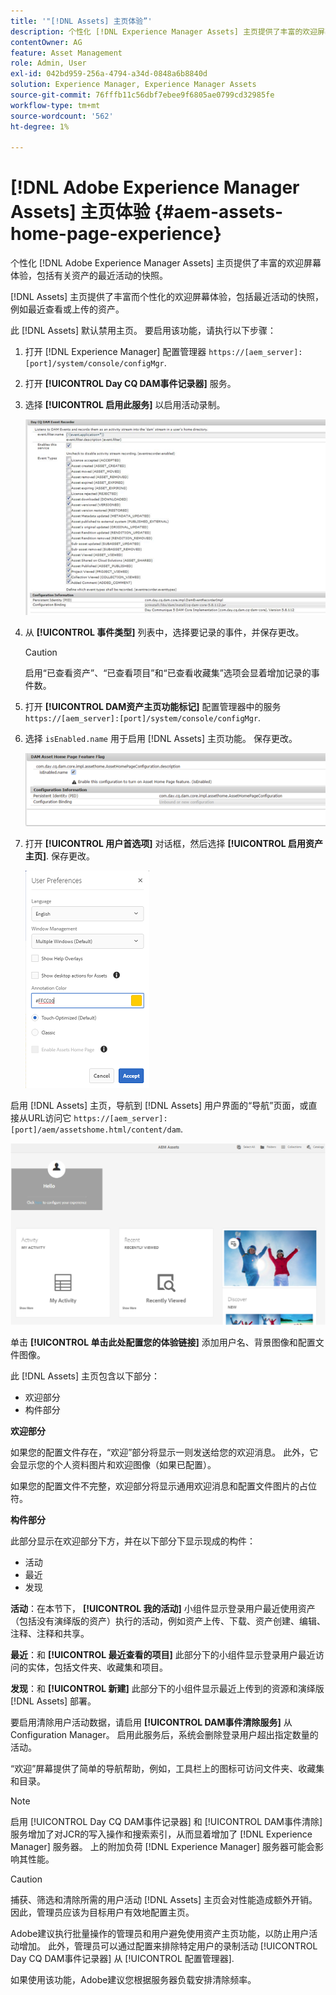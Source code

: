 ```yaml
---
title: '"[!DNL Assets] 主页体验”'
description: 个性化 [!DNL Experience Manager Assets] 主页提供了丰富的欢迎屏幕体验，包括有关资产的最近活动的快照。
contentOwner: AG
feature: Asset Management
role: Admin, User
exl-id: 042bd959-256a-4794-a34d-0848a6b8840d
solution: Experience Manager, Experience Manager Assets
source-git-commit: 76fffb11c56dbf7ebee9f6805ae0799cd32985fe
workflow-type: tm+mt
source-wordcount: '562'
ht-degree: 1%

---
```


# [!DNL Adobe Experience Manager Assets] 主页体验 {#aem-assets-home-page-experience}

个性化 [!DNL Adobe Experience Manager Assets] 主页提供了丰富的欢迎屏幕体验，包括有关资产的最近活动的快照。

[!DNL Assets] 主页提供了丰富而个性化的欢迎屏幕体验，包括最近活动的快照，例如最近查看或上传的资产。

此 [!DNL Assets] 默认禁用主页。 要启用该功能，请执行以下步骤：

1. 打开 [!DNL Experience Manager] 配置管理器 `https://[aem_server]:[port]/system/console/configMgr`.
1. 打开 **[!UICONTROL Day CQ DAM事件记录器]** 服务。
1. 选择 **[!UICONTROL 启用此服务]** 以启用活动录制。

   ![chlimage_1-250](assets/chlimage_1-250.png)

1. 从 **[!UICONTROL 事件类型]** 列表中，选择要记录的事件，并保存更改。

   >[!CAUTION]
   >
   >启用“已查看资产”、“已查看项目”和“已查看收藏集”选项会显着增加记录的事件数。

1. 打开 **[!UICONTROL DAM资产主页功能标记]** 配置管理器中的服务 `https://[aem_server]:[port]/system/console/configMgr`.
1. 选择 `isEnabled.name` 用于启用 [!DNL Assets] 主页功能。 保存更改。

   ![chlimage_1-251](assets/chlimage_1-251.png)

1. 打开 **[!UICONTROL 用户首选项]** 对话框，然后选择 **[!UICONTROL 启用资产主页]**. 保存更改。

   ![在“用户首选项”对话框中启用资源主页](assets/Annotation-color.png)

启用 [!DNL Assets] 主页，导航到 [!DNL Assets] 用户界面的“导航”页面，或直接从URL访问它 `https://[aem_server]:[port]/aem/assetshome.html/content/dam`.

![在Assets用户界面上配置Experience Link](assets/config-experience-link.png)

单击 **[!UICONTROL 单击此处配置您的体验链接]** 添加用户名、背景图像和配置文件图像。

此 [!DNL Assets] 主页包含以下部分：

* 欢迎部分
* 构件部分

**欢迎部分**

如果您的配置文件存在，“欢迎”部分将显示一则发送给您的欢迎消息。 此外，它会显示您的个人资料图片和欢迎图像（如果已配置）。

如果您的配置文件不完整，欢迎部分将显示通用欢迎消息和配置文件图片的占位符。

**构件部分**

此部分显示在欢迎部分下方，并在以下部分下显示现成的构件：

* 活动
* 最近
* 发现

**活动**：在本节下， **[!UICONTROL 我的活动]** 小组件显示登录用户最近使用资产（包括没有演绎版的资产）执行的活动，例如资产上传、下载、资产创建、编辑、注释、注释和共享。

**最近**：和 **[!UICONTROL 最近查看的项目]** 此部分下的小组件显示登录用户最近访问的实体，包括文件夹、收藏集和项目。

**发现**：和 **[!UICONTROL 新建]** 此部分下的小组件显示最近上传到的资源和演绎版 [!DNL Assets] 部署。

要启用清除用户活动数据，请启用 **[!UICONTROL DAM事件清除服务]** 从Configuration Manager。 启用此服务后，系统会删除登录用户超出指定数量的活动。

“欢迎”屏幕提供了简单的导航帮助，例如，工具栏上的图标可访问文件夹、收藏集和目录。

>[!NOTE]
>
>启用 [!UICONTROL Day CQ DAM事件记录器] 和 [!UICONTROL DAM事件清除] 服务增加了对JCR的写入操作和搜索索引，从而显着增加了 [!DNL Experience Manager] 服务器。 上的附加负荷 [!DNL Experience Manager] 服务器可能会影响其性能。

>[!CAUTION]
>
>捕获、筛选和清除所需的用户活动 [!DNL Assets] 主页会对性能造成额外开销。 因此，管理员应该为目标用户有效地配置主页。
>
>Adobe建议执行批量操作的管理员和用户避免使用资产主页功能，以防止用户活动增加。 此外，管理员可以通过配置来排除特定用户的录制活动 [!UICONTROL Day CQ DAM事件记录器] 从 [!UICONTROL 配置管理器].
>
>如果使用该功能，Adobe建议您根据服务器负载安排清除频率。
